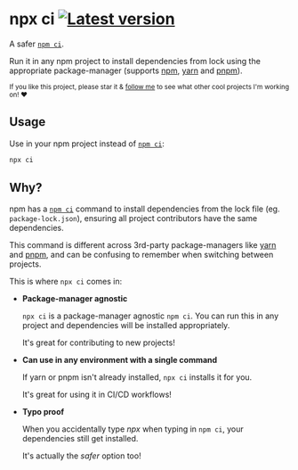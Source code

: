 # npx ci [![Latest version](https://badgen.net/npm/v/ci)](https://npm.im/ci)

A safer [`npm ci`](https://docs.npmjs.com/cli/v8/commands/npm-ci).

Run it in any npm project to install dependencies from lock using the appropriate package-manager (supports [npm](https://docs.npmjs.com/cli/v7/commands/npm), [yarn](https://yarnpkg.com/) and [pnpm](https://pnpm.io/)).

<sub>If you like this project, please star it & [follow me](https://github.com/privatenumber) to see what other cool projects I'm working on! ❤️</sub>

## Usage

Use in your npm project instead of [`npm ci`](https://docs.npmjs.com/cli/v8/commands/npm-ci):
```sh
npx ci
```

## Why?

npm has a [`npm ci`](https://docs.npmjs.com/cli/v8/commands/npm-ci) command to install dependencies from the lock file (eg. `package-lock.json`), ensuring all project contributors have the same dependencies.

This command is different across 3rd-party package-managers like [yarn](https://yarnpkg.com/) and [pnpm](https://pnpm.io/), and can be confusing to remember when switching between projects.


This is where `npx ci` comes in:

- **Package-manager agnostic**

	`npx ci` is a package-manager agnostic `npm ci`. You can run this in any project and dependencies will be installed appropriately.
	
	It's great for contributing to new projects!

- **Can use in any environment with a single command**

	If yarn or pnpm isn't already installed, `npx ci` installs it for you.
	
	It's great for using it in CI/CD workflows!
	

- **Typo proof**

	When you accidentally type _npx_ when typing in `npm ci`, your dependencies still get installed.
	
	It's actually the _safer_ option too!

